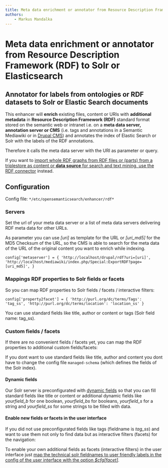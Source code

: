 ```yaml
---
title: Meta data enrichment or annotator from Resource Description Framework (RDF) to Solr or Elasticsearch
authors:
    - Markus Mandalka
---
```


# Meta data enrichment or annotator from Resource Description Framework (RDF) to Solr or Elasticsearch


## Annotator for labels from ontologies or RDF datasets to Solr or Elastic Search documents


This enhancer will **enrich** existing files, content or URIs with **additional metadata** in **Resource Description Framework (RDF)** standard format stored on the semantic web or intranet i.e. on a **meta data server, annotation server or CMS** (i.e. tags and annotations in a Semantic Mediawiki or in [Drupal CMS](../rdf-drupal)) and annotates the index of Elastic Search or Solr with the labels of the RDF annotations.

Therefore it calls the meta data server with the URI as parameter or query.

If you want to [import whole RDF graphs from RDF files or (parts) from a triplestore as content or **data source** for search and text mining, use the RDF connector](../../connector/rdf) instead.


## Configuration



Config file: `*/etc/opensemanticsearch/enhancer/rdf*`
### Servers


Set the url of your meta data server or a list of meta data servers delivering RDF meta data for other URLs.

As parameter you can use *[uri]* as template for the URL or *[uri\_md5]* for the MD5 Checksum of the URL, so the CMS is able to search for the meta data of the URL of the original content you want to enrich while indexing.

`config['metaserver'] = {
 'http://localhost/drupal/rdf?uri=[uri]',
 'http://localhost/mediawiki/index.php/Special:ExportRDF?page=[uri_md5]',
}`
### Mappings RDF properties to Solr fields or facets


So you can map RDF properties to Solr fields / facets / interactive filters:

`config['property2facet'] = {
 'http://purl.org/dc/terms/Tags': 'tag_ss',
 'http://purl.org/dc/terms/location': 'location_ss'
}`

You can use standard fields like title, author or content or tags (Solr field name: tag\_ss).

### Custom fields / facets



If there are no convenient fields / facets yet, you can map the RDF properties to additional custom fields/facets:

If you dont want to use standard fields like title, author and content you dont have to change the config file `managed-schema` (which defines the fields of the Solr index).

#### Dynamic fields


Our Solr server is preconfigurated with [dynamic fields](https://cwiki.apache.org/confluence/display/solr/Dynamic+Fields) so that you can fill standard fields like title or content or additional dynamic fields like *yourfield\_b* for one boolean, *yourfield\_bs* for booleans, *yourfield\_s* for a string and *yourfield\_ss* for some strings to be filled with data.

#### Enable new fields or facets in the user interface


If you did not use preconfigurated fields like tags (fieldname is *tag\_ss*) and want to use them not only to find data but as interactive filters (facets) for the navigation:

To enable your own additional fields as facets (interactive filters) in the user interface just [map the technical solr fieldnames to user friendly labels in the config of the user interface with the option *$cfg[facet]*](../../doc/admin/config).
